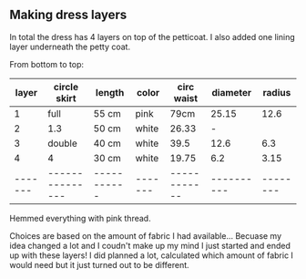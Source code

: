 ## Making dress layers

In total the dress has 4 layers on top of the petticoat. I also added one lining layer underneath the petty coat. 

From bottom to top:

| layer | circle skirt 	| length 	| color | circ waist | diameter | radius |
|-------|---------------|-----------|-------|------------| -------- |--------|
| 1 	| full 			| 55 cm		| pink	| 79cm  	 | 25.15 	| 12.6   |
| 2		| 1.3 			| 50 cm 	| white | 26.33 	 | - 		| 		 | * usd full pattern
| 3		| double 		| 40 cm 	| white | 39.5  	 | 12.6 	| 6.3    |
| 4		| 4 			| 30 cm		| white | 19.75 	 | 6.2 		| 3.15   |
|-------|---------------|-----------|-------|------------|----------|--------|

Hemmed everything with pink thread.

Choices are based on the amount of fabric I had available... Becuase my idea changed a lot and I coudn't make up my mind I just started and ended up with these layers! I did planned a lot, calculated which amount of fabric I would need but it just turned out to be different. 


